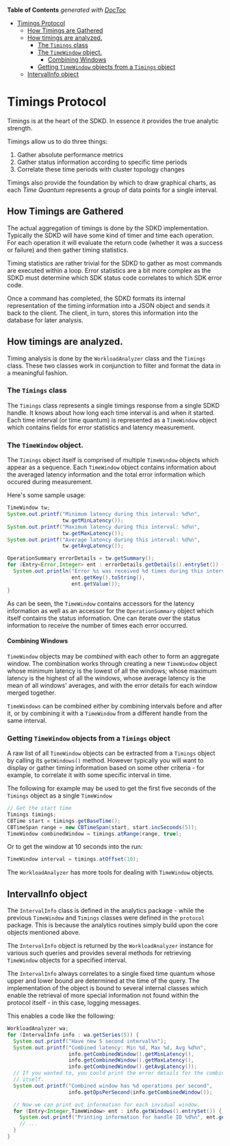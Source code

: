 <!-- START doctoc generated TOC please keep comment here to allow auto update -->
<!-- DON'T EDIT THIS SECTION, INSTEAD RE-RUN doctoc TO UPDATE -->
**Table of Contents**  *generated with [DocToc](http://doctoc.herokuapp.com/)*

- [Timings Protocol](#timings-protocol)
  - [How Timings are Gathered](#how-timings-are-gathered)
  - [How timings are analyzed.](#how-timings-are-analyzed)
    - [The `Timings` class](#the-timings-class)
    - [The `TimeWindow` object.](#the-timewindow-object)
      - [Combining Windows](#combining-windows)
    - [Getting `TimeWindow` objects from a `Timings` object](#getting-timewindow-objects-from-a-timings-object)
  - [IntervalInfo object](#intervalinfo-object)

<!-- END doctoc generated TOC please keep comment here to allow auto update -->

# Timings Protocol

Timings is at the heart of the SDKD. In essence it provides the true analytic
strength.

Timings allow us to do three things:

1. Gather absolute performance metrics
2. Gather status information according to specific time periods
3. Correlate these time periods with cluster topology changes

Timings also provide the foundation by which to draw graphical charts, as
each _Time Quantum_ represents a group of data points for a single interval.

## How Timings are Gathered

The actual aggregation of timings is done by the SDKD implementation. Typically
the SDKD will have some kind of timer and time each operation. For each
operation it will evaluate the return code (whether it was a success or failure)
and then gather timing statistics.

Timing statistics are rather trivial for the SDKD to gather as most commands
are executed within a loop. Error statistics are a bit more complex as the SDKD
must determine which SDK status code correlates to which SDK error code.

Once a command has completed, the SDKD formats its internal representation
of the timing information into a JSON object and sends it back to the client.
The client, in turn, stores this information into the database for later
analysis.

## How timings are analyzed.

Timing analysis is done by the `WorkloadAnalyzer` class and the `Timings` class.
These two classes work in conjunction to filter and format the data in a
meaningful fashion.

### The `Timings` class

The `Timings` class represents a single timings response from a single SDKD
handle. It knows about how long each time interval is and when it started.
Each time interval (or time quantum) is represented as a `TimeWindow` object
which contains fields for error statistics and latency measurement.

### The `TimeWindow` object.
The `Timings` object itself is comprised of multiple `TimeWindow` objects which
appear as a sequence. Each `TimeWindow` object contains information about the
averaged latency information and the total error information which occured
during measurement.

Here's some sample usage:

```java
TimeWindow tw;
System.out.printf("Minimum latency during this interval: %d%n",
                  tw.getMinLatency());
System.out.printf("Maximum latency during this interval: %d%n",
                  tw.getMaxLatency());
System.out.printf("Average latency during this interval: %d%n",
                  tw.getAvgLatency());

OperationSummary errorDetails = tw.getSummary();
for (Entry<Error,Integer> ent : errorDetails.getDetails().entrySet()) {
  System.out.println("Error %s was received %d times during this interval%n",
                     ent.getKey().toString(),
                     ent.getValue());
}
```

As can be seen, the `TimeWindow` contains accessors for the latency information
as well as an accessor for the `OperationSummary` object which itself contains
the status information. One can iterate over the status information to receive
the number of times each error occurred.

#### Combining Windows
>
`TimeWindow` objects may be _combined_ with each other to form an aggregate
window. The combination works through creating a new `TimeWindow` object whose
minimum latency is the lowest of all the windows; whose maximum latency is
the highest of all the windows, whose average latency is the mean of all
windows' averages, and with the error details for each window merged together.
>
`TimeWindows` can be combined either by combining intervals before and after it,
or by combining it with a `TimeWindow` from a different handle from the same
interval.

### Getting `TimeWindow` objects from a `Timings` object

A raw list of all `TimeWindow` objects can be extracted from a `Timings`
object by calling its `getWindows()` method. However typically you will
want to display or gather timing information based on some other criteria -
for example, to correlate it with some specific interval in time.

The following for example may be used to get the first five seconds of the
`Timings` object as a single `TimeWindow`

```java
// Get the start time
Timings timings;
CBTime start = timings.getBaseTime();
CBTimeSpan range = new CBTimeSpan(start, start.incSeconds(5));
TimeWindow combinedWindow = timings.atRange(range, true);
```

Or to get the window at 10 seconds into the run:

```java
TimeWindow interval = timings.atOffset(10);
```

The `WorkloadAnalyzer` has more tools for dealing with `TimeWindow` objects.


## IntervalInfo object

The `IntervalInfo` class is defined in the analytics package - while the previous
`TimeWindow` and `Timings` classes were defined in the `protocol` package. This
is because the analytics routines simply build upon the core objects mentioned
above.

The `IntervalInfo` object is returned by the `WorkloadAnalyzer` instance for
various such queries and provides several methods for retrieving `TimeWindow`
objects for a specified interval.

The `IntervalInfo` always correlates to a single fixed time quantum whose upper
and lower bound are determined at the time of the query. The implementation of
the object is bound to several internal classes which enable the retrieval of
more special information not found within the protocol itself - in this case,
logging messages.

This enables a code like the following:


```java
WorkloadAnalyzer wa;
for (IntervalInfo info : wa.getSeries(5)) {
  System.out.printf("Have new 5 second interval%n");
  System.out.printf("Combined latency: Min %d, Max %d, Avg %d%n",
                    info.getCombinedWindow().getMinLatency(),
                    info.getCombinedWindow().getMaxLatency(),
                    info.getCombinedWindow().getAvgLatency());
  // If you wanted to, you could print the error details for the combined window
  // itself.
  System.out.printf("Combined window has %d operations per second",
                    info.getOpsPerSecond(info.getCombinedWindow());

  // Now we can print out information for each invidual window.
  for (Entry<Integer,TimeWindow> ent : info.getWindows().entrySet()) {
    System.out.printf("Printing information for handle ID %d%n", ent.getKey());
    // ...
  }
}
```